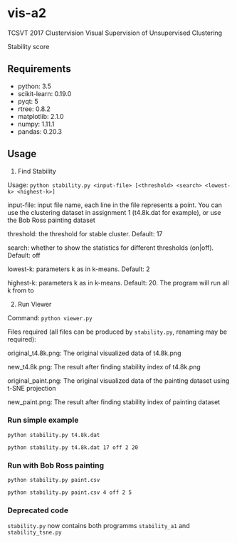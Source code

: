 # vis-a2

TCSVT 2017 Clustervision Visual Supervision of Unsupervised Clustering

Stability score

## Requirements
* python: 3.5
* scikit-learn: 0.19.0
* pyqt: 5
* rtree: 0.8.2
* matplotlib: 2.1.0
* numpy: 1.11.1
* pandas: 0.20.3

## Usage

1. Find Stability

Usage: `python stability.py <input-file> [<threshold> <search> <lowest-k> <highest-k>]`

input-file: input file name, each line in the file represents a point. You can use the clustering dataset in assignment 1 (t4.8k.dat for example), or use the Bob Ross painting dataset
              
threshold:  the threshold for stable cluster. Default: 17

search:     whether to show the statistics for different thresholds (on|off). Default: off

lowest-k:   parameters k as in k-means. Default: 2

highest-k:  parameters k as in k-means. Default: 20. The program will run all k from <lowest-k> to <highest-k>

2. Run Viewer

Command: `python viewer.py`

Files required (all files can be produced by `stability.py`, renaming may be required): 

original_t4.8k.png: The original visualized data of t4.8k.png

new_t4.8k.png: The result after finding stability index of t4.8k.png

original_paint.png: The original visualized data of the painting dataset using t-SNE projection

new_paint.png: The result after finding stability index of painting dataset


### Run simple example

`python stability.py t4.8k.dat`

`python stability.py t4.8k.dat 17 off 2 20`

### Run with Bob Ross painting


`python stability.py paint.csv`

`python stability.py paint.csv 4 off 2 5`

### Deprecated code

`stability.py` now contains both programms `stability_a1` and `stability_tsne.py`
